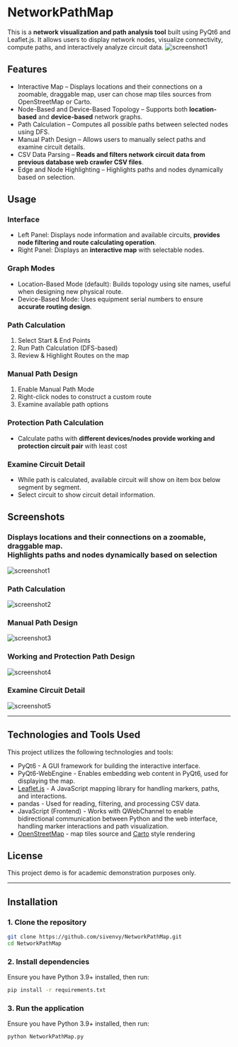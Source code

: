 # NetworkPathMap
This is a **network visualization and path analysis tool** built using PyQt6 and Leaflet.js. It allows users to display network nodes, visualize connectivity, compute paths, and interactively analyze circuit data.
![screenshot1](https://github.com/sivenvy/NetworkPathMap/blob/main/NetworkPathMap/screenshots/s1.JPG "gif1")
## Features
- Interactive Map – Displays locations and their connections on a zoomable, draggable map, user can chose map tiles sources from OpenStreetMap or Carto.<br>
- Node-Based and Device-Based Topology – Supports both **location-based** and **device-based** network graphs.<br>
- Path Calculation – Computes all possible paths between selected nodes using DFS.<br>
- Manual Path Design – Allows users to manually select paths and examine circuit details.<br>
- CSV Data Parsing – **Reads and filters network circuit data from previous database web crawler CSV files**.<br>
- Edge and Node Highlighting – Highlights paths and nodes dynamically based on selection.<br>


## Usage

### Interface
- Left Panel: Displays node information and available circuits, **provides node filtering and route calculating operation**.<br>
- Right Panel: Displays an **interactive map** with selectable nodes.<br>
### Graph Modes
- Location-Based Mode (default): Builds topology using site names, useful when designing new physical route.<br>
- Device-Based Mode: Uses equipment serial numbers to ensure **accurate routing design**.<br>
### Path Calculation
1. Select Start & End Points<br>
2. Run Path Calculation (DFS-based)<br>
3. Review & Highlight Routes on the map<br>
### Manual Path Design
1. Enable Manual Path Mode<br>
2. Right-click nodes to construct a custom route<br>
3. Examine available path options<br>
### Protection Path Calculation
- Calculate paths with **different devices/nodes provide working and protection circuit pair** with least cost<br>
### Examine Circuit Detail
- While path is calculated, available circuit will show on item box below segment by segment.<br>
- Select circuit to show circuit detail information.<br>


## Screenshots

### Displays locations and their connections on a zoomable, draggable map.<br>Highlights paths and nodes dynamically based on selection
![screenshot1](https://github.com/sivenvy/NetworkPathMap/blob/main/NetworkPathMap/screenshots/Network%20Path%20Map%202025-02-23%2010-39-21.gif "gif1")
### Path Calculation
![screenshot2](https://github.com/sivenvy/NetworkPathMap/blob/main/NetworkPathMap/screenshots/s2.JPG "gif2")
### Manual Path Design
![screenshot3](https://github.com/sivenvy/NetworkPathMap/blob/main/NetworkPathMap/screenshots/s3.JPG "gif3")
### Working and Protection Path Design
![screenshot4](https://github.com/sivenvy/NetworkPathMap/blob/main/NetworkPathMap/screenshots/s4.JPG "ss1")
### Examine Circuit Detail
![screenshot5](https://github.com/sivenvy/NetworkPathMap/blob/main/NetworkPathMap/screenshots/01.JPG "ss1")

---

## Technologies and Tools Used
This project utilizes the following technologies and tools:

- PyQt6 - A GUI framework for building the interactive interface.
- PyQt6-WebEngine - Enables embedding web content in PyQt6, used for displaying the map.
- [Leaflet.js](https://leafletjs.com/) - A JavaScript mapping library for handling markers, paths, and interactions.
- pandas - Used for reading, filtering, and processing CSV data.
- JavaScript (Frontend) - Works with QWebChannel to enable bidirectional communication between Python and the web interface, handling marker interactions and path visualization.
- [OpenStreetMap](https://www.openstreetmap.org/) - map tiles source and [Carto](https://github.com/gravitystorm/openstreetmap-carto/) style rendering


## License
This project demo is for academic demonstration purposes only.

---
## **Installation**  

### **1. Clone the repository**  
```sh
git clone https://github.com/sivenvy/NetworkPathMap.git
cd NetworkPathMap
```
### **2. Install dependencies**
Ensure you have Python 3.9+ installed, then run:
```sh
pip install -r requirements.txt
```
### **3. Run the application**
Ensure you have Python 3.9+ installed, then run:
```sh
python NetworkPathMap.py
```

